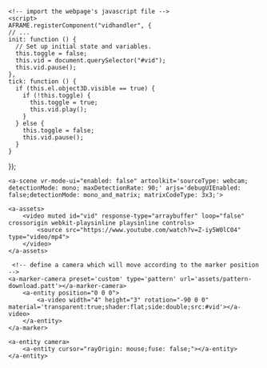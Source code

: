 <!DOCTYPE html>
<html lang="en">
  <head>
    <title>Hello!</title>
    <meta charset="utf-8">
    <meta http-equiv="X-UA-Compatible" content="IE=edge">
    <meta name="viewport" content="width=device-width, initial-scale=1">
    <script type="text/javascript" src="https://aframe.io/releases/0.8.2/aframe.min.js"></script>
    <script src="https://cdn.rawgit.com/jeromeetienne/AR.js/1.7.1/aframe/build/aframe-ar.js"></script>
    <script type="text/javascript" src="https://rawgit.com/donmccurdy/aframe-extras/master/dist/aframe-extras.loaders.min.js"></script>

    <!-- import the webpage's javascript file -->
    <script>
    AFRAME.registerComponent("vidhandler", {
    // ...
    init: function () {
      // Set up initial state and variables.
      this.toggle = false;
      this.vid = document.querySelector("#vid");
      this.vid.pause();
    },
    tick: function () {
      if (this.el.object3D.visible == true) {
        if (!this.toggle) {
          this.toggle = true;
          this.vid.play();
        }
      } else {
        this.toggle = false;
        this.vid.pause();
      }
    }
  });</script>


    <a-scene vr-mode-ui="enabled: false" artoolkit='sourceType: webcam; detectionMode: mono; maxDetectionRate: 90;' arjs='debugUIEnabled: false;detectionMode: mono_and_matrix; matrixCodeType: 3x3;'>

    <a-assets>
        <video muted id="vid" response-type="arraybuffer" loop="false" crossorigin webkit-playsinline playsinline controls>
            <source src="https://www.youtube.com/watch?v=Z-iy5W0lC04" type="video/mp4">
        </video>
    </a-assets>

     <!-- define a camera which will move according to the marker position -->
    <a-marker-camera preset='custom' type='pattern' url='assets/pattern-download.patt'></a-marker-camera>
        <a-entity position="0 0 0">
            <a-video width="4" height="3" rotation="-90 0 0" material='transparent:true;shader:flat;side:double;src:#vid'></a-video>
        </a-entity>
    </a-marker>

    <a-entity camera>
        <a-entity cursor="rayOrigin: mouse;fuse: false;"></a-entity>
    </a-entity>

</a-scene>

  </body>
</html>

